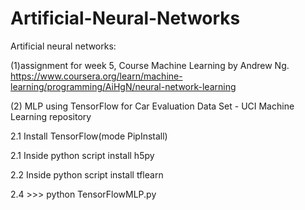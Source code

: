 # Artificial-Neural-Networks
Artificial neural networks:

(1)assignment for week 5, Course Machine Learning by Andrew Ng. 
https://www.coursera.org/learn/machine-learning/programming/AiHgN/neural-network-learning



(2) MLP using TensorFlow for Car Evaluation Data Set - UCI Machine Learning repository

   2.1 Install TensorFlow(mode PipInstall)
   
   2.1 Inside python script install h5py
   
   2.2 Inside python script install tflearn
   
   2.4 >>> python TensorFlowMLP.py
   

